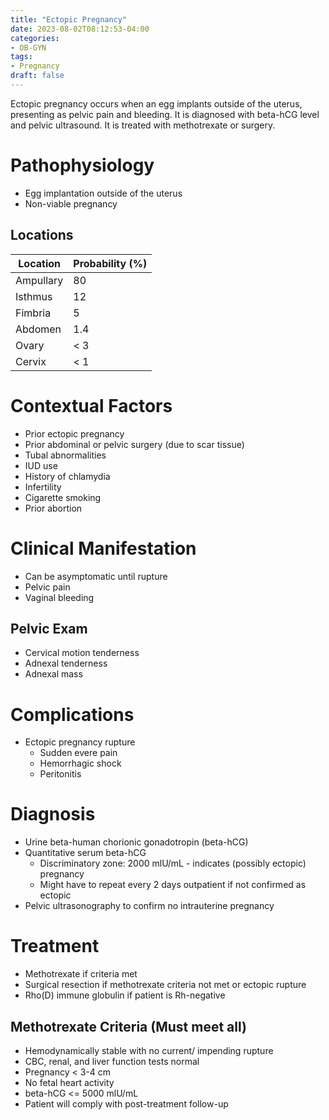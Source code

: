```yaml
---
title: "Ectopic Pregnancy"
date: 2023-08-02T08:12:53-04:00
categories: 
- OB-GYN
tags:
- Pregnancy
draft: false
---
```

Ectopic pregnancy occurs when an egg implants outside of the uterus, presenting as pelvic pain and bleeding. It is diagnosed with beta-hCG level and pelvic ultrasound. It is treated with methotrexate or surgery.

<!--more-->
# Pathophysiology
- Egg implantation outside of the uterus
- Non-viable pregnancy

## Locations
| Location  | Probability (%) |
|-----------|-----------------|
| Ampullary | 80              |
| Isthmus   | 12              |
| Fimbria   | 5               |
| Abdomen   | 1.4             |
| Ovary     | < 3             |
| Cervix    | < 1             |

# Contextual Factors
- Prior ectopic pregnancy
- Prior abdominal or pelvic surgery (due to scar tissue)
- Tubal abnormalities
- IUD use
- History of chlamydia
- Infertility
- Cigarette smoking
- Prior abortion

# Clinical Manifestation
- Can be asymptomatic until rupture
- Pelvic pain
- Vaginal bleeding

## Pelvic Exam
- Cervical motion tenderness
- Adnexal tenderness
- Adnexal mass

# Complications
- Ectopic pregnancy rupture
  - Sudden evere pain
  - Hemorrhagic shock
  - Peritonitis

# Diagnosis
- Urine beta-human chorionic gonadotropin (beta-hCG)
- Quantitative serum beta-hCG
  - Discriminatory zone: 2000 mlU/mL - indicates (possibly ectopic) pregnancy
  - Might have to repeat every 2 days outpatient if not confirmed as ectopic
- Pelvic ultrasonography to confirm no intrauterine pregnancy

# Treatment
- Methotrexate if criteria met
- Surgical resection if methotrexate criteria not met or ectopic rupture
- Rho(D) immune globulin if patient is Rh-negative

## Methotrexate Criteria (Must meet all)
- Hemodynamically stable with no current/ impending rupture
- CBC, renal, and liver function tests normal
- Pregnancy < 3-4 cm
- No fetal heart activity
- beta-hCG <= 5000 mlU/mL
- Patient will comply with post-treatment follow-up
